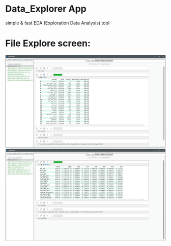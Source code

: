 # Data_Explorer App
simple & fast EDA (Exploration Data Analysis) tool

# File Explore screen:
![file_explore_screenshot](screenshots/file_explore_screen.png)
![file_explore_screenshot](screenshots/file_explore_screen_1.png)
